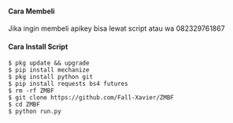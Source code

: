 ####    Cara Membeli 

Jika ingin membeli apikey bisa lewat script atau wa 082329761867


####    Cara Install Script
```
$ pkg update && upgrade  
$ pip install mechanize  
$ pkg install python git
$ pip install requests bs4 futures
$ rm -rf ZMBF
$ git clone https://github.com/Fall-Xavier/ZMBF
$ cd ZMBF
$ python run.py
```
